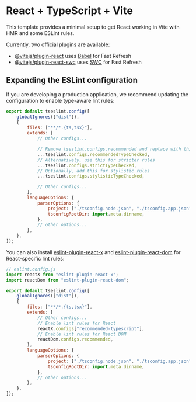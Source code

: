 # React + TypeScript + Vite

This template provides a minimal setup to get React working in Vite with HMR and some ESLint rules.

Currently, two official plugins are available:

-   [@vitejs/plugin-react](https://github.com/vitejs/vite-plugin-react/blob/main/packages/plugin-react) uses [Babel](https://babeljs.io/) for Fast Refresh
-   [@vitejs/plugin-react-swc](https://github.com/vitejs/vite-plugin-react/blob/main/packages/plugin-react-swc) uses [SWC](https://swc.rs/) for Fast Refresh

## Expanding the ESLint configuration

If you are developing a production application, we recommend updating the configuration to enable type-aware lint rules:

```js
export default tseslint.config([
    globalIgnores(["dist"]),
    {
        files: ["**/*.{ts,tsx}"],
        extends: [
            // Other configs...

            // Remove tseslint.configs.recommended and replace with this
            ...tseslint.configs.recommendedTypeChecked,
            // Alternatively, use this for stricter rules
            ...tseslint.configs.strictTypeChecked,
            // Optionally, add this for stylistic rules
            ...tseslint.configs.stylisticTypeChecked,

            // Other configs...
        ],
        languageOptions: {
            parserOptions: {
                project: ["./tsconfig.node.json", "./tsconfig.app.json"],
                tsconfigRootDir: import.meta.dirname,
            },
            // other options...
        },
    },
]);
```

You can also install [eslint-plugin-react-x](https://github.com/Rel1cx/eslint-react/tree/main/packages/plugins/eslint-plugin-react-x) and [eslint-plugin-react-dom](https://github.com/Rel1cx/eslint-react/tree/main/packages/plugins/eslint-plugin-react-dom) for React-specific lint rules:

```js
// eslint.config.js
import reactX from "eslint-plugin-react-x";
import reactDom from "eslint-plugin-react-dom";

export default tseslint.config([
    globalIgnores(["dist"]),
    {
        files: ["**/*.{ts,tsx}"],
        extends: [
            // Other configs...
            // Enable lint rules for React
            reactX.configs["recommended-typescript"],
            // Enable lint rules for React DOM
            reactDom.configs.recommended,
        ],
        languageOptions: {
            parserOptions: {
                project: ["./tsconfig.node.json", "./tsconfig.app.json"],
                tsconfigRootDir: import.meta.dirname,
            },
            // other options...
        },
    },
]);
```

<!--
  Các bước khởi tạo
  npm create @latest my-app
  cd my-app
  npm install

  git init - git add . - git commit -m ....

  cài tailwin : npm install -D @tailwindcss/postcss
autoprefixer
  tạo // tailwind.config.js
        /** @type {import('tailwindcss').Config} */
        export default {
            content: ["./src/**/*.{js,jsx,ts,tsx}"],
            theme: {
                extend: {},
            },
            plugins: [],
        };

    // postcss.config.js
      export default {
          plugins: {
            "@tailwindcss/postcss": {},
            autoprefixer: {},
          },
      };

    ===== Phân biệt cách tạo React:FC và Props ====
        React:FC
        const CategoriesSection: React.FC = () => {
        return <div>Danh mục</div>;
        };
        export default CategoriesSection;
        => Dùng React.FC khi:
            Bạn muốn có type-check tự động cho children (React.FC mặc định có children).
            Component đơn giản, không có props phức tạp.
            Dự án nhỏ hoặc bạn muốn code ngắn gọn, nhất quán.
        
        Props
        type CategoriesSectionProps = {};
        const CategoriesSection = (props: CategoriesSectionProps) => {
        return <div>Danh mục</div>;
        };

    ==== Mẫu khởi tạo component phổ biến trong TypeScript ===
    | Trường hợp                          | Cách viết                                           Ghichú 
        | ------------------------------- | ---------------------------------------------------------- | ------------------------ |
        | Component đơn giản, không props | `const Comp = () => {}`                                    | Ngắn gọn, không cần kiểu |
        | Component có props              | `type Props = {...}` + `const Comp = (props: Props) => {}` | Chuẩ nhất               |
        | Component nhận `children`       | `const Layout: React.FC = ({ children }) => {}`            | Gọn khi cần `children`   |
        | Component generic               | `function Comp<T>(props: MyProps<T>) {}`                   | Không dùng `React.FC`    |
        | Component memo                  | `const Comp = React.memo((props: Props) => {})`            | Type tự suy luận         |



 -->

